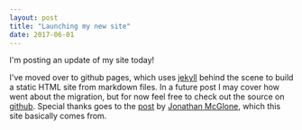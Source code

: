 ```yaml
---
layout: post
title: "Launching my new site"
date: 2017-06-01
---
```


I'm posting an update of my site today!

I've moved over to github pages, which uses [jekyll](https://jekyllrb.com) behind the scene to build a static HTML site from markdown files. In a future post I may cover how went about the migration, but for now feel free to check out the source on [github](https://github.com/tswedish/tswedish.github.io). Special thanks goes to the [post](http://jmcglone.com/guides/github-pages/) by [Jonathan McGlone](http://jmcglone.com/), which this site basically comes from.
